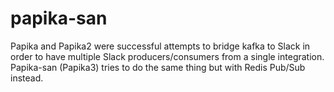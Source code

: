papika-san
==========

Papika and Papika2 were successful attempts to bridge kafka to Slack in order to have multiple Slack producers/consumers from a single integration.
Papika-san (Papika3) tries to do the same thing but with Redis Pub/Sub instead.
